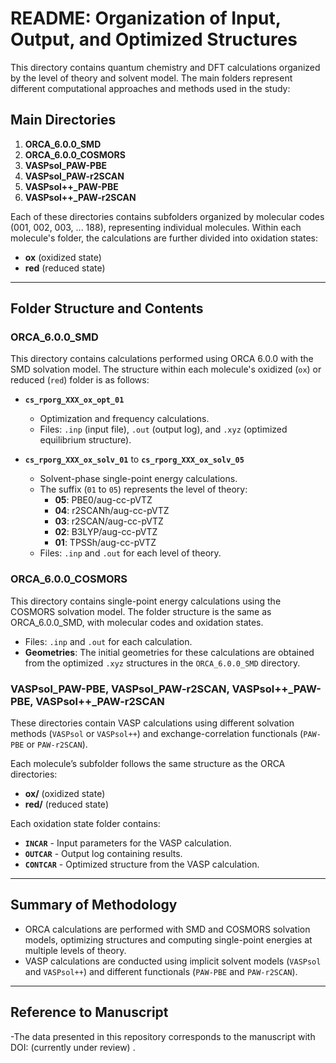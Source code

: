 # README: Organization of Input, Output, and Optimized Structures

This directory contains quantum chemistry and DFT calculations organized by the level of theory and solvent model. The main folders represent different computational approaches and methods used in the study:

## **Main Directories**

1. **ORCA_6.0.0_SMD**  
2. **ORCA_6.0.0_COSMORS**  
3. **VASPsol_PAW-PBE**  
4. **VASPsol_PAW-r2SCAN**  
5. **VASPsol++_PAW-PBE**  
6. **VASPsol++_PAW-r2SCAN**  

Each of these directories contains subfolders organized by molecular codes (001, 002, 003, ... 188), representing individual molecules. Within each molecule's folder, the calculations are further divided into oxidation states:

- **ox** (oxidized state)
- **red** (reduced state)

---

## **Folder Structure and Contents**

### **ORCA_6.0.0_SMD**
This directory contains calculations performed using ORCA 6.0.0 with the SMD solvation model. The structure within each molecule's oxidized (`ox`) or reduced (`red`) folder is as follows:

- **`cs_rporg_XXX_ox_opt_01`**  
  - Optimization and frequency calculations.
  - Files: `.inp` (input file), `.out` (output log), and `.xyz` (optimized equilibrium structure).

- **`cs_rporg_XXX_ox_solv_01`** to **`cs_rporg_XXX_ox_solv_05`**  
  - Solvent-phase single-point energy calculations.
  - The suffix (`01` to `05`) represents the level of theory:
    - **05**: PBE0/aug-cc-pVTZ
    - **04**: r2SCANh/aug-cc-pVTZ
    - **03**: r2SCAN/aug-cc-pVTZ
    - **02**: B3LYP/aug-cc-pVTZ
    - **01**: TPSSh/aug-cc-pVTZ  
  - Files: `.inp` and `.out` for each level of theory.

### **ORCA_6.0.0_COSMORS**
This directory contains single-point energy calculations using the COSMORS solvation model. The folder structure is the same as ORCA_6.0.0_SMD, with molecular codes and oxidation states.

- Files: `.inp` and `.out` for each calculation.
- **Geometries**: The initial geometries for these calculations are obtained from the optimized `.xyz` structures in the `ORCA_6.0.0_SMD` directory.

### **VASPsol_PAW-PBE, VASPsol_PAW-r2SCAN, VASPsol++_PAW-PBE, VASPsol++_PAW-r2SCAN**
These directories contain VASP calculations using different solvation methods (`VASPsol` or `VASPsol++`) and exchange-correlation functionals (`PAW-PBE` or `PAW-r2SCAN`).

Each molecule’s subfolder follows the same structure as the ORCA directories:
- **ox/** (oxidized state)
- **red/** (reduced state)

Each oxidation state folder contains:
- **`INCAR`** - Input parameters for the VASP calculation.
- **`OUTCAR`** - Output log containing results.
- **`CONTCAR`** - Optimized structure from the VASP calculation.

---

## **Summary of Methodology**
- ORCA calculations are performed with SMD and COSMORS solvation models, optimizing structures and computing single-point energies at multiple levels of theory.
- VASP calculations are conducted using implicit solvent models (`VASPsol` and `VASPsol++`) and different functionals (`PAW-PBE` and `PAW-r2SCAN`).

---

## **Reference to Manuscript**
-The data presented in this repository corresponds to the manuscript with DOI: (currently under review) .
